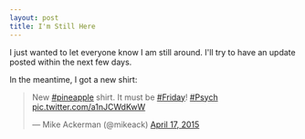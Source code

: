 ```yaml
---
layout: post
title: I'm Still Here
---
```


I just wanted to let everyone know I am still around. I'll try to have an update posted within the next few days.

In the meantime, I got a new shirt:
<blockquote class="twitter-tweet" data-lang="en"><p lang="en" dir="ltr">New <a href="https://twitter.com/hashtag/pineapple?src=hash">#pineapple</a> shirt. It must be <a href="https://twitter.com/hashtag/Friday?src=hash">#Friday</a>! <a href="https://twitter.com/hashtag/Psych?src=hash">#Psych</a> <a href="http://t.co/a1nJCWdKwW">pic.twitter.com/a1nJCWdKwW</a></p>&mdash; Mike Ackerman (@mikeack) <a href="https://twitter.com/mikeack/status/589062484910338048">April 17, 2015</a></blockquote>
<script async src="//platform.twitter.com/widgets.js" charset="utf-8"></script>